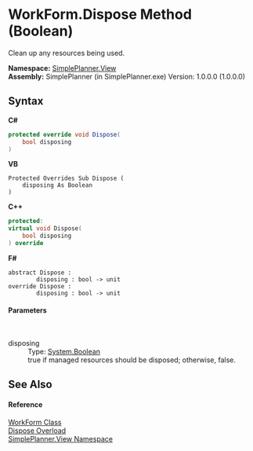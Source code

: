 # WorkForm.Dispose Method (Boolean)
 

Clean up any resources being used.

**Namespace:**&nbsp;<a href="58fad1ed-8ae0-5137-7e5a-cfda55210c41">SimplePlanner.View</a><br />**Assembly:**&nbsp;SimplePlanner (in SimplePlanner.exe) Version: 1.0.0.0 (1.0.0.0)

## Syntax

**C#**<br />
``` C#
protected override void Dispose(
	bool disposing
)
```

**VB**<br />
``` VB
Protected Overrides Sub Dispose ( 
	disposing As Boolean
)
```

**C++**<br />
``` C++
protected:
virtual void Dispose(
	bool disposing
) override
```

**F#**<br />
``` F#
abstract Dispose : 
        disposing : bool -> unit 
override Dispose : 
        disposing : bool -> unit 
```


#### Parameters
&nbsp;<dl><dt>disposing</dt><dd>Type: <a href="http://msdn2.microsoft.com/en-us/library/a28wyd50" target="_blank">System.Boolean</a><br />true if managed resources should be disposed; otherwise, false.</dd></dl>

## See Also


#### Reference
<a href="99370517-bbfe-8044-271f-5a7e7143b919">WorkForm Class</a><br /><a href="fe8b2099-884e-9d81-0754-ae276f4fce0e">Dispose Overload</a><br /><a href="58fad1ed-8ae0-5137-7e5a-cfda55210c41">SimplePlanner.View Namespace</a><br />